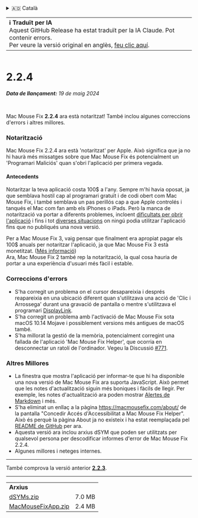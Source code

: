 <details>
<summary>🇦🇩 Català</summary>

[🇬🇧 English (GitHub Release)](https://github.com/noah-nuebling/mac-mouse-fix/releases/tag/2.2.4)\
**🇦🇩 Català**\
[🇩🇪 Deutsch](https://redirect.macmousefix.com/?target=mmf-release&tag=2.2.4&locale=de)\
[🇪🇸 Español](https://redirect.macmousefix.com/?target=mmf-release&tag=2.2.4&locale=es)\
[🇫🇷 Français](https://redirect.macmousefix.com/?target=mmf-release&tag=2.2.4&locale=fr)\
[🇮🇩 Indonesia](https://redirect.macmousefix.com/?target=mmf-release&tag=2.2.4&locale=id)\
[🇮🇹 Italiano](https://redirect.macmousefix.com/?target=mmf-release&tag=2.2.4&locale=it)\
[🇭🇺 Magyar](https://redirect.macmousefix.com/?target=mmf-release&tag=2.2.4&locale=hu)\
[🇳🇱 Nederlands](https://redirect.macmousefix.com/?target=mmf-release&tag=2.2.4&locale=nl)\
[🇵🇱 Polski](https://redirect.macmousefix.com/?target=mmf-release&tag=2.2.4&locale=pl)\
[🇧🇷 Português (Brasil)](https://redirect.macmousefix.com/?target=mmf-release&tag=2.2.4&locale=pt-BR)\
[🇵🇹 Português (Portugal)](https://redirect.macmousefix.com/?target=mmf-release&tag=2.2.4&locale=pt-PT)\
[🇷🇴 Română](https://redirect.macmousefix.com/?target=mmf-release&tag=2.2.4&locale=ro)\
[🇸🇪 Svenska](https://redirect.macmousefix.com/?target=mmf-release&tag=2.2.4&locale=sv)\
[🇻🇳 Tiếng Việt](https://redirect.macmousefix.com/?target=mmf-release&tag=2.2.4&locale=vi)\
[🇹🇷 Türkçe](https://redirect.macmousefix.com/?target=mmf-release&tag=2.2.4&locale=tr)\
[🇨🇿 Čeština](https://redirect.macmousefix.com/?target=mmf-release&tag=2.2.4&locale=cs)\
[🇬🇷 Ελληνικά](https://redirect.macmousefix.com/?target=mmf-release&tag=2.2.4&locale=el)\
[🇷🇺 Русский](https://redirect.macmousefix.com/?target=mmf-release&tag=2.2.4&locale=ru)\
[🇺🇦 Українська](https://redirect.macmousefix.com/?target=mmf-release&tag=2.2.4&locale=uk)\
[🇮🇱 עברית](https://redirect.macmousefix.com/?target=mmf-release&tag=2.2.4&locale=he)\
[🇸🇦 العربية](https://redirect.macmousefix.com/?target=mmf-release&tag=2.2.4&locale=ar)\
[🇮🇳 हिन्दी](https://redirect.macmousefix.com/?target=mmf-release&tag=2.2.4&locale=hi)\
[🇹🇭 ไทย](https://redirect.macmousefix.com/?target=mmf-release&tag=2.2.4&locale=th)\
[🇨🇳 中文 (简体)](https://redirect.macmousefix.com/?target=mmf-release&tag=2.2.4&locale=zh-Hans)\
[🇨🇳 中文 (繁體)](https://redirect.macmousefix.com/?target=mmf-release&tag=2.2.4&locale=zh-Hant)\
[🇭🇰 中文（香港)](https://redirect.macmousefix.com/?target=mmf-release&tag=2.2.4&locale=zh-HK)\
[🇯🇵 日本語](https://redirect.macmousefix.com/?target=mmf-release&tag=2.2.4&locale=ja)\
[🇰🇷 한국어](https://redirect.macmousefix.com/?target=mmf-release&tag=2.2.4&locale=ko)\
[Help translate Mac Mouse Fix to different languages!](https://github.com/noah-nuebling/mac-mouse-fix/discussions/731)
</details>
<table align=><td>
<b>ℹ️ Traduït per IA</b><br>
Aquest GitHub Release ha estat traduït per la IA Claude. Pot contenir errors.<br>
Per veure la versió original en anglès, <a href="https://github.com/noah-nuebling/mac-mouse-fix/releases/tag/2.2.4">feu clic aquí</a>.
</td></table>

<table></table>

# 2.2.4
***Data de llançament:** 19 de maig 2024*

<br>

Mac Mouse Fix **2.2.4** ara està notaritzat! També inclou algunes correccions d'errors i altres millores.

### **Notarització**

Mac Mouse Fix 2.2.4 ara està 'notaritzat' per Apple. Això significa que ja no hi haurà més missatges sobre que Mac Mouse Fix és potencialment un 'Programari Maliciós' quan s'obri l'aplicació per primera vegada.

#### Antecedents

Notaritzar la teva aplicació costa 100$ a l'any. Sempre m'hi havia oposat, ja que semblava hostil cap al programari gratuït i de codi obert com Mac Mouse Fix, i també semblava un pas perillós cap a que Apple controlés i tanqués el Mac com fan amb els iPhones o iPads. Però la manca de notarització va portar a diferents problemes, incloent [dificultats per obrir l'aplicació](https://github.com/noah-nuebling/mac-mouse-fix/discussions/114) i fins i tot [diverses situacions](https://github.com/noah-nuebling/mac-mouse-fix/issues/95) on ningú podia utilitzar l'aplicació fins que no publiqués una nova versió.

Per a Mac Mouse Fix 3, vaig pensar que finalment era apropiat pagar els 100$ anuals per notaritzar l'aplicació, ja que Mac Mouse Fix 3 està monetitzat. ([Més informació](https://redirect.macmousefix.com/?target=mmf-release&tag=3.0.0&locale=ca)) \
Ara, Mac Mouse Fix 2 també rep la notarització, la qual cosa hauria de portar a una experiència d'usuari més fàcil i estable.

### **Correccions d'errors**

- S'ha corregit un problema on el cursor desapareixia i després reapareixia en una ubicació diferent quan s'utilitzava una acció de 'Clic i Arrossega' durant una gravació de pantalla o mentre s'utilitzava el programari [DisplayLink](https://www.synaptics.com/products/displaylink-graphics).
- S'ha corregit un problema amb l'activació de Mac Mouse Fix sota macOS 10.14 Mojave i possiblement versions més antigues de macOS també.
- S'ha millorat la gestió de la memòria, potencialment corregint una fallada de l'aplicació 'Mac Mouse Fix Helper', que ocorria en desconnectar un ratolí de l'ordinador. Vegeu la Discussió [#771](https://github.com/noah-nuebling/mac-mouse-fix/discussions/771).

### **Altres Millores**

- La finestra que mostra l'aplicació per informar-te que hi ha disponible una nova versió de Mac Mouse Fix ara suporta JavaScript. Això permet que les notes d'actualització siguin més boniques i fàcils de llegir. Per exemple, les notes d'actualització ara poden mostrar [Alertes de Markdown](https://github.com/orgs/community/discussions/16925) i més.
- S'ha eliminat un enllaç a la pàgina https://macmousefix.com/about/ de la pantalla "Concedir Accés d'Accessibilitat a Mac Mouse Fix Helper". Això és perquè la pàgina About ja no existeix i ha estat reemplaçada pel [README de GitHub](https://github.com/noah-nuebling/mac-mouse-fix) per ara.
- Aquesta versió ara inclou arxius dSYM que poden ser utilitzats per qualsevol persona per descodificar informes d'error de Mac Mouse Fix 2.2.4.
- Algunes millores i neteges internes.

---

També comprova la versió anterior [**2.2.3**](https://redirect.macmousefix.com/?target=mmf-release&tag=2.2.3&locale=ca).

---

<table align="start">
<tr>
    <td colspan=2>
        <b>Arxius</b>
    </td>
</tr>
<tr>
    <td><a href="https://github.com/noah-nuebling/mac-mouse-fix/releases/download/2.2.4/dSYMs.zip">dSYMs.zip</a></td>
    <td>7.0 MB</td>
</tr>
<tr>
    <td><a href="https://github.com/noah-nuebling/mac-mouse-fix/releases/download/2.2.4/MacMouseFixApp.zip">MacMouseFixApp.zip</a></td>
    <td>2.4 MB</td>
</tr>
</table>